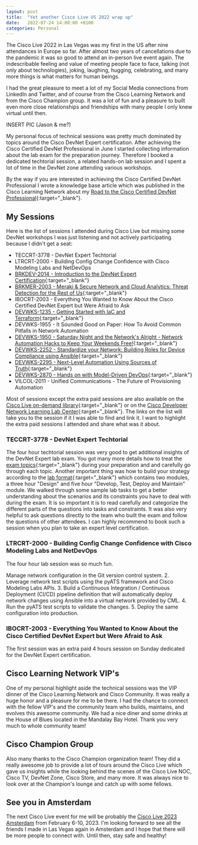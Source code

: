 ```yaml
---
layout: post
title:  "Yet another Cisco Live US 2022 wrap up"
date:   2022-07-24 14:00:00 +0100
categories: Personal
---
```


The Cisco Live 2022 in Las Vegas was my first in the US after nine attendances in Europe so far. After almost two years of cancellations due to the pandemic it was so good to attend an in-person live event again. The indescribable feeling and value of meeting people face to face, talking (not only about technologies), joking, laughing, hugging, celebrating, and many more things is what matters for human beings. 

I had the great pleasure to meet a lot of my Social Media connections from LinkedIn and Twitter, and of course from the Cisco Learning Network and from the Cisco Champion group. It was a lot of fun and a pleasure to built even more close relationships and friendships with many people I only knew virtual until then.

INSERT PIC (Jason & me?)

My personal focus of technical sessions was pretty much dominated by topics around the Cisco DevNet Expert certification. After achieving the Cisco Certified DevNet Professional in June I started collecting information about the lab exam for the preparation journey. Therefore I booked a dedicated techtorial session, a related hands-on lab session and I spent a lot of time in the DevNet zone attending various workshops. 

By the way if you are interested in achieving the Cisco Certified DevNet Professional I wrote a knowledge base article which was published in the Cisco Learning Network about my [Road to the Cisco Certified DevNet Professional](https://learningnetwork.cisco.com/s/article/Road-to-the-Cisco-DevNet-Professional){:target="_blank"}. 

## My Sessions

Here is the list of sessions I attended during Cisco Live but missing some DevNet workshops I was just listening and not actively participating because I didn't get a seat:

- TECCRT-3778 - DevNet Expert Techtorial
- LTRCRT-2000 - Building Config Change Confidence with Cisco Modeling Labs and NetDevOps
- [BRKDEV-2014 - Introduction to the DevNet Expert Certification](https://www.ciscolive.com/on-demand/on-demand-library.html?search.event=1654953906132001zSK6&zid=pp&search=BRKDEV-2014#/session/1655424183286001Qsgv){:target="_blank"}
- [BRKMER-2003 - Meraki & Secure Network and Cloud Analytics: Threat Detection for the Rest of Us](https://www.ciscolive.com/on-demand/on-demand-library.html?search.event=1654953906132001zSK6&zid=pp&search=BRKMER-2003#/session/1655424211189001Q2Rl){:target="_blank"}
- IBOCRT-2003 - Everything You Wanted to Know About the Cisco Certified DevNet Expert but Were Afraid to Ask 
- [DEVWKS-1235 - Getting Started with IaC and Terraform](https://developer.cisco.com/learning/labs/devwks-1235/introduction/){:target="_blank"}
- DEVWKS-1955 - It Sounded Good on Paper: How To Avoid Common Pitfalls in Network Automation 
- [DEVWKS-1950 - Saturday Night and the Network's Alright - Network Automation Hacks to Keep Your Weekends Free!](https://developer.cisco.com/learning/labs/devwks-1950/introduction/){:target="_blank"}
- [DEVWKS-2252 - Standardize your Network: Building Roles for Device Compliance using Ansible](https://developer.cisco.com/learning/labs/devwks-2252/introduction/){:target="_blank"}
- [DEVWKS-2295 - Next-Level Automation Using Sources of Truth](https://developer.cisco.com/learning/labs/devwks-2295/introduction/){:target="_blank"}
- [DEVWKS-2870 - Hands on with Model-Driven DevOps](https://developer.cisco.com/learning/labs/devwks-2870/introduction/){:target="_blank"}
- VILCOL-2011 - Unified Communications - The Future of Provisioning Automation

Most of sessions except the extra paid sessions are also available on the [Cisco Live on-demand library](https://www.ciscolive.com/on-demand/on-demand-library.html?search.event=1654953906132001zSK6&zid=pp&search=#/){:target="_blank"} or on the [Cisco Developer Network Learning Lab Center](https://developer.cisco.com/learning/){:target="_blank"}. The links on the list will take you to the session if it I was able to find and link it. I want to highlight the extra paid sessions I attended and share what was it about.

### TECCRT-3778 - DevNet Expert Techtorial

The four hour techtorial session was very good to get additional insights of the DevNet Expert lab exam. You got many more details how to treat the [exam topics](https://learningnetwork.cisco.com/s/devnet-expert-exam-topics-lab){:target="_blank"} during your preparation and and carefully go through each topic. Another important thing was how to build your strategy according to the [lab format](https://learningnetwork.cisco.com/s/article/devnet-expert-lab-exam-format){:target="_blank"} which contains two modules, a three hour "Design" and five hour "Develop, Test, Deploy and Maintain" module. We walked through some sample lab tasks to get a better understanding about the scenarios and its constraints you have to deal with during the exam. It is so important it is to read carefully and categorize the different parts of the questions into tasks and constraints. It was also very helpful to ask questions directly to the team who built the exam and follow the questions of other attendees. I can highly recommend to book such a session when you plan to take an expert level certification.

### LTRCRT-2000 - Building Config Change Confidence with Cisco Modeling Labs and NetDevOps

The four hour lab session was so much fun.

Manage network configuration in the Git version control system.
2. Leverage network test scripts using the pyATS framework and Cisco Modeling Labs APIs.
3. Build a Continuous Integration / Continuous Deployment (CI/CD) pipeline definition that will
automatically deploy network changes using Ansible into a virtual network provided by CML.
4. Run the pyATS test scripts to validate the changes.
5. Deploy the same configuration into production.

### IBOCRT-2003 - Everything You Wanted to Know About the Cisco Certified DevNet Expert but Were Afraid to Ask 

The first session was an extra paid 4 hours session on Sunday dedicated for the DevNet Expert certification.

## Cisco Learning Network VIP's

One of my personal highlight aside the technical sessions was the VIP dinner of the Cisco Learning Network and Cisco Community. It was really a huge honor and a pleasure for me to be there. I had the chance to connect with the fellow VIP's and the community team who builds, maintains, and evolves this awesome community. We had a nice diner and some drinks at the House of Blues located in the Mandalay Bay Hotel. Thank you very much to whole community team!

## Cisco Champion Group

Also many thanks to the Cisco Champion organization team! They did a really awesome job to provide a lot of tours around the Cisco Live which gave us insights while the looking behind the scenes of the Cisco Live NOC, Cisco TV, DevNet Zone, Cisco Store, and many more. It was always nice to look over at the Champion's lounge and catch up with some fellows.

## See you in Amsterdam

The next Cisco Live event for me will be probably the [Cisco Live 2023 Amsterdam](https://www.ciscolive.com/emear.html) from February 6-10, 2023. I'm looking forward to see all the friends I made in Las Vegas again in Amsterdam and I hope that there will be more people to connect with. Until then, stay safe and healthy!
